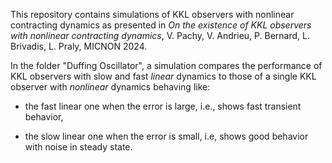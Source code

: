 This repository contains simulations of KKL observers with nonlinear contracting dynamics as presented in
*On the existence of KKL observers with nonlinear contracting dynamics*, V. Pachy, V. Andrieu, P. Bernard, L. Brivadis, L. Praly, MICNON 2024.

In the folder "Duffing Oscillator", a simulation compares the performance of KKL observers with slow and fast *linear* dynamics to those of a single KKL observer with *nonlinear* dynamics behaving like:

- the fast linear one when the error is large, i.e., shows fast transient behavior,

- the slow linear one when the error is small, i.e, shows good behavior with noise in steady state.
